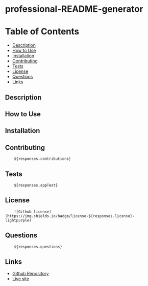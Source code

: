 # professional-README-generator

# Table of Contents
* [Description](#description)
* [How to Use](#use)
* [Installation](#installation)
* [Contributing](#contributions)
* [Tests](#appTest)
* [License](#license)
* [Questions](#questions)
 * [Links](#links)
        
## Description
        
## How to Use
        
## Installation
      
## Contributing
        ${responses.contributions}
        
## Tests
        ${responses.appTest}
        
## License
        ![Github license](https://img.shields.io/badge/license-${responses.license}-lightpurple)
        
## Questions
        ${responses.questions}
        
## Links
* [Github Repository](https://github.com/tedtalktimmy/professional-README-generator)
* [Live site]()